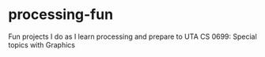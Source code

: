 processing-fun
==============

Fun projects I do as I learn processing and prepare to UTA CS 0699: Special topics with Graphics
